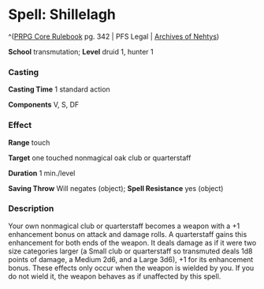 # Spell: Shillelagh

^([PRPG Core Rulebook][ss-shillelagh] pg. 342 | PFS Legal | [Archives of Nehtys][sn-shillelagh])

**School** transmutation; **Level** druid 1, hunter 1

### Casting

**Casting Time** 1 standard action  

**Components** V, S, DF

### Effect

**Range** touch  

**Target** one touched nonmagical oak club or quarterstaff  

**Duration** 1 min./level  

**Saving Throw** Will negates (object); **Spell Resistance** yes (object)

### Description

Your own nonmagical club or quarterstaff becomes a weapon with a +1 enhancement bonus on attack and damage rolls. A quarterstaff gains this enhancement for both ends of the weapon. It deals damage as if it were two size categories larger (a Small club or quarterstaff so transmuted deals 1d8 points of damage, a Medium 2d6, and a Large 3d6), +1 for its enhancement bonus. These effects only occur when the weapon is wielded by you. If you do not wield it, the weapon behaves as if unaffected by this spell.

[ss-shillelagh]: http://paizo.com/pathfinderRPG/v57
[sn-shillelagh]: http://www.archivesofnethys.com/SpellDisplay.aspx?ItemName=Shillelagh
